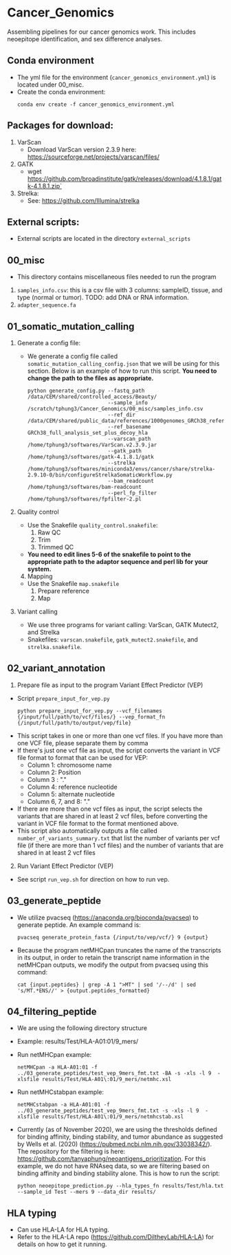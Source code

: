 # Cancer_Genomics
Assembling pipelines for our cancer genomics work. This includes neoepitope identification, and sex difference analyses.

## Conda environment
- The yml file for the environment (`cancer_genomics_environment.yml`) is located under 00_misc.
- Create the conda environment:
    ```
    conda env create -f cancer_genomics_environment.yml
    ```

## Packages for download:
1. VarScan
    - Download VarScan version 2.3.9 here: https://sourceforge.net/projects/varscan/files/
2. GATK
    - wget https://github.com/broadinstitute/gatk/releases/download/4.1.8.1/gatk-4.1.8.1.zip`
3. Strelka:
    - See: https://github.com/Illumina/strelka
    
## External scripts:
- External scripts are located in the directory `external_scripts`

## 00_misc
- This directory contains miscellaneous files needed to run the program
1. `samples_info.csv`: this is a csv file with 3 columns: sampleID, tissue, and type (normal or tumor). TODO: add DNA or RNA information.
2. `adapter_sequence.fa`
## 01_somatic_mutation_calling
1. Generate a config file:
    - We generate a config file called `somatic_mutation_calling_config.json` that we will be using for this section. Below is an example of how to run this script. **You need to change the path to the files as appropriate.**
        ```
        python generate_config.py --fastq_path /data/CEM/shared/controlled_access/Beauty/
                                  --sample_info /scratch/tphung3/Cancer_Genomics/00_misc/samples_info.csv
                                  --ref_dir /data/CEM/shared/public_data/references/1000genomes_GRCh38_reference_genome
                                  --ref_basename GRCh38_full_analysis_set_plus_decoy_hla
                                  --varscan_path /home/tphung3/softwares/VarScan.v2.3.9.jar
                                  --gatk_path /home/tphung3/softwares/gatk-4.1.8.1/gatk 
                                  --strelka /home/tphung3/softwares/miniconda3/envs/cancer/share/strelka-2.9.10-0/bin/configureStrelkaSomaticWorkflow.py
                                  --bam_readcount /home/tphung3/softwares/bam-readcount
                                  --perl_fp_filter /home/tphung3/softwares/fpfilter-2.pl
        ```
2. Quality control
    - Use the Snakefile `quality_control.snakefile`:
        1. Raw QC
        1. Trim
        1. Trimmed QC
    - **You need to edit lines 5-6 of the snakefile to point to the appropriate path to the adaptor sequence and perl lib for your system.**
    4. Mapping
    - Use the Snakefile `map.snakefile`
        1. Prepare reference
        1. Map

3. Variant calling
    - We use three programs for variant calling: VarScan, GATK Mutect2, and Strelka
    - Snakefiles: `varscan.snakefile`, `gatk_mutect2.snakefile`, and `strelka.snakefile`.

## 02_variant_annotation
1. Prepare file as input to the program Variant Effect Predictor (VEP)
- Script `prepare_input_for_vep.py`
    ```
    python prepare_input_for_vep.py --vcf_filenames {/input/full/path/to/vcf/files/} --vep_format_fn {/input/full/path/to/output/vep/file} 
    ```
- This script takes in one or more than one vcf files. If you have more than one VCF file, please separate them by comma
- If there's just one vcf file as input, the script converts the variant in VCF file format to format that can be used for VEP:
    - Column 1: chromosome name
    - Column 2: Position
    - Column 3 : "."
    - Column 4: reference nucleotide
    - Column 5: alternate nucleotide
    - Column 6, 7, and 8: "."
- If there are more than one vcf files as input, the script selects the variants that are shared in at least 2 vcf files, before converting the variant in VCF file format to the format mentioned above. 
- This script also automatically outputs a file called `number_of_variants_summary.txt` that list the number of variants per vcf file (if there are more than 1 vcf files) and the number of variants that are shared in at least 2 vcf files 

2. Run Variant Effect Predictor (VEP)
- See script `run_vep.sh` for direction on how to run vep. 

## 03_generate_peptide
- We utilize pvacseq (https://anaconda.org/bioconda/pvacseq) to generate peptide. An example command is:
    ```
    pvacseq generate_protein_fasta {/input/to/vep/vcf/} 9 {output}
    ```
- Because the program netMHCpan truncates the name of the transcripts in its output, in order to retain the transcript name information in the netMHCpan outputs, we modify the output from pvacseq using this command:
    ```
    cat {input.peptides} | grep -A 1 ">MT" | sed '/--/d' | sed 's/MT.*ENS//' > {output.peptides_formatted}
    ```

## 04_filtering_peptide
- We are using the following directory structure
- Example: results/Test/HLA-A01:01/9_mers/
- Run netMHCpan example:
    ```
    netMHCpan -a HLA-A01:01 -f ../03_generate_peptides/test_vep_9mers_fmt.txt -BA -s -xls -l 9  -xlsfile results/Test/HLA-A01\:01/9_mers/netmhc.xsl
    ```
- Run netMHCstabpan example:
    ```
    netMHCstabpan -a HLA-A01:01 -f ../03_generate_peptides/test_vep_9mers_fmt.txt -s -xls -l 9  -xlsfile results/Test/HLA-A01\:01/9_mers/netmhcstab.xsl
    ```
  
- Currently (as of November 2020), we are using the thresholds defined for binding affinity, binding stability, and tumor abundance as suggested by Wells et al. (2020) (https://pubmed.ncbi.nlm.nih.gov/33038342/). The repository for the filtering is here: https://github.com/tanyaphung/neoantigens_prioritization. For this example, we do not have RNAseq data, so we are filtering based on binding affinity and binding stability alone. This is how to run the script:
    ```
    python neoepitope_prediction.py --hla_types_fn results/Test/hla.txt --sample_id Test --mers 9 --data_dir results/
    ```
  
## HLA typing
- Can use HLA-LA for HLA typing.
- Refer to the HLA-LA repo (https://github.com/DiltheyLab/HLA-LA) for details on how to get it running.  